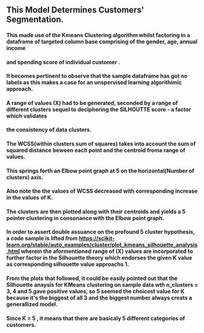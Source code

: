 ## This Model Determines Customers' Segmentation.


#### This made use of the Kmeans Clustering algorithm whilst factoring in a dataframe of targeted column base comprising of the gender, age, annual income 
#### and spending score of individual customer .


#### It becomes pertinent to observe that the sample dataframe has got no labels as this makes a case for an unspervised learning algorithimic approach.


#### A range of values (X) had to be generated, seconded by a range of different clusters sequel to deciphering the SILHOUTTE score - a factor which validates
#### the consistency of data clusters.



#### The WCSS(within clusters sum of squares) takes into account the sum of squared distance beween each point and the centroid froma range of values.
#### This springs forth an Elbow point graph at 5 on the horizontal(Number of clusters) axis.
#### Also note the the values of WCSS decreased with corresponding increase in the values of K.
#### The clusters are then plotted along with their centroids and yields a 5 pointer clustering in consonance with the Elbow point graph.



#### In order to assert  double assuance on the profound 5 cluster hypothesis, a code sample is lifted from https://scikit-learn.org/stable/auto_examples/cluster/plot_kmeans_silhouette_analysis.html wherein the aformentioned range of (X) values are incorporated to further factor in the Silhouette theory which endorses the given K value as corresponding silhouette value approachs 1.



#### From the plots that followed, it could be easily pointed out that the Silhouette anaysis for KMeans clustering on sample data wth n_clusters = 3, 4 and 5 gave positive values,  so 5 seemed the choicest value for K because it's the biggest of all 3 and the biggest number always creats a generallized model.



#### Since K = 5 , it means that there are basicaly 5 different categories of customers.
